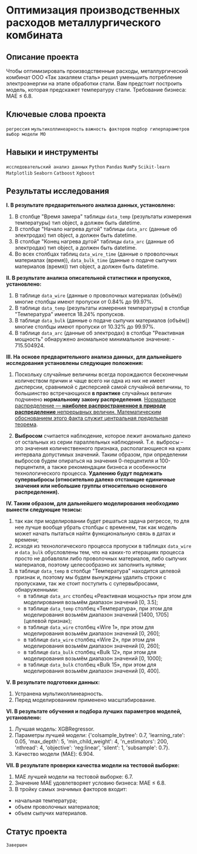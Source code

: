 # Оптимизация производственных расходов металлургического комбината

## Описание проекта

Чтобы оптимизировать производственные расходы, металлургический комбинат ООО «Так закаляем сталь» решил уменьшить потребление электроэнергии на этапе обработки стали. Вам предстоит построить модель, которая предскажет температуру стали. Требование бизнеса: MAE ≤ 6.8.

## Ключевые слова проекта

`регрессия` `мультиколлинеарность` `важность факторов` `подбор гиперпараметров` `выбор модели МО`

## Навыки и инструменты

`исследовательский анализ данных` `Python` `Pandas` `NumPy` `Scikit-learn` `Matplotlib` `Seaborn` `Catboost` `Xgboost`

## Результаты исследования

**I. В результате предварительного анализа данных, установлено:**

1. В столбце "Время замера" таблицы `data_temp` (результаты измерения температуры) тип object, а должен быть datetime.
2. В столбце "Начало нагрева дугой" таблицы `data_arc` (данные об электродах) тип object, а должен быть datetime.
3. В столбце "Конец нагрева дугой" таблицы `data_arc` (данные об электродах) тип object, а должен быть datetime.
4. Во всех столбцах таблиц `data_wire_time` (данные о проволочных материалах (время)), `data_bulk_time` (данные о подаче сыпучих материалов (время)) тип object, а должен быть datetime.

**II. В результате анализа описательной статистики и пропусков, установлено:**

1. В таблице `data_wire` (данные о проволочных материалах (объём)) многие столбцы имеют пропуски от 0.84% до 99.97%.
2. В таблице `data_temp` (результаты измерения температуры) в столбце "Температура" имеется 18.24% пропусков.
3. В таблице `data_bulk` (данные о подаче сыпучих материалов (объём)) многие столбцы имеют пропуски от 10.32% до 99.97%.
4. В таблице `data_arc` (данные об электродах) в столбце "Реактивная мощность" обнаружено аномальное минимальное значение: - 715.504924.

**III. На основе предварительного анализа данных, для дальнейшего исследования установлены следующие положения:**

1. Поскольку случайные величины всегда порождаются бесконечным количеством причин и чаще всего ни одна из них не имеет дисперсии, сравнимой с дисперсией самой случайной величины, то большинство встречающихся **в практике** случайных величин подчинено **нормальному закону распределения**. [Нормальное распределение — **наиболее распространенное в природе распределение** непрерывных величин. Математическим обоснованием этого факта служит центральная предельная теорема](http://datascientist.one/central-limit-theorem/).

2. **Выбросом** считается наблюдение, которое лежит аномально далеко от остальных из серии параллельных наблюдений. Т.е. выбросы – это значения количественного признака, располагающиеся на краях интервала допустимых значений. Таким образом, при определении выбросов будем опираться на значения 0-перцентиля и 100-перцентиля, а также рекомендации бизнеса и особенности технологического процесса. **Удалению будут подлежать супервыбросы (относительно далеко отстающие единичные значения или небольшие группы  относительно основного распределения).**

**IV. Таким образом, для дальнейшего моделирования необходимо вынести следующие тезисы:**

1. так как при моделировании будет решаться задача регрессе, то для нее лучше вообще убрать столбцы с временем, так как модель может начать пытаться найти функциональную связь в датах и времени;
2. исходя из технологического процесса пропуски в таблицах `data_wire` и `data_bulk` обусловлены тем, что на каких-то итерациях процесса просто не добавляли либо проволочных материалов, либо сыпучих материалов, поэтому целесообразно их заполнить нулями;
3. в таблице `data_temp` в столбце "Температура" находится целевой признак и, поэтому мы будем вынуждены удалить строки с пропусками, так же стоит поступить с  супервыбросами, обнаруженными:
    - в таблице `data_arc` столбец «Реактивная мощность» при этом для моделирования возьмём диапазон значений [0, 3.5];
    - в таблице `data_temp` столбец «Температура», при этом для моделирования возьмём диапазон значений [1400, 1705] (целевой признак);
    - в таблице `data_wire` столбец «Wire 1», при этом для моделирования возьмём диапазон значений [0, 260];
    - в таблице `data_wire` столбец «Wire 2», при этом для моделирования возьмём диапазон значений [0, 260];
    - в таблице `data_bulk` столбец «Bulk 12», при этом для моделирования возьмём диапазон значений [0, 1000];
    - в таблице `data_bulk` столбец «Bulk 15», при этом для моделирования возьмём диапазон значений [0, 400].

**V. В результате подготовки данных:**

1. Устранена мультиколлинеарность.
2. Перед моделированием применено масштабирование.

**VI. В результате обучения и подбора лучших параметров моделей, установлено:**

1. Лучшая модель: XGBRegressor.
2. Параметры лучшей модели: {'colsample_bytree': 0.7, 'learning_rate': 0.05, 'max_depth': 5, 'min_child_weight': 4, 'n_estimators': 200, 'nthread': 4, 'objective': 'reg:linear', 'silent': 1, 'subsample': 0.7}.
3. Качество модели (MAE): 6.904.

**VII. В результате проверки качества модели на тестовой выборке:**

1.  MAE лучшей модели на тестовой выборке: 6.7.
2.  Значение MAE удовлетворяет условию бизнеса: MAE ≤ 6.8.
3.  В тройку самых значимых факторов входит:
  * начальная температура;
  * объем проволочных материалов;
  * объем сыпучих материалов.
 
 ## Статус проекта
 `Завершен`
